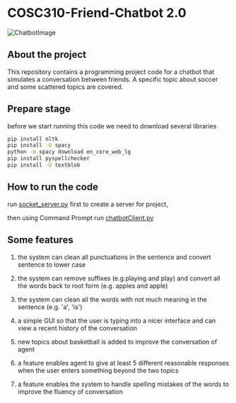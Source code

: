# COSC310-Friend-Chatbot 2.0
![ChatbotImage](https://s3-eu-west-1.amazonaws.com/userlike-cdn-blog/do-i-need-a-chatbot/header-chat-box.png)

## About the project
This repository contains a programming project code for a chatbot that simulates a conversation between friends. 
A specific topic about soccer and some scattered topics are covered.

## Prepare stage
before we start running this code we need to download several libraries
```bash
pip install nltk
pip install -U spacy
python -m spacy download en_core_web_lg
pip install pyspellchecker
pip install -U textblob
```

## How to run the code
run [socket_server.py](https://github.com/COSC310-A2-Team10/COSC310-Friend-ChatBot-A3/blob/main/socket_server.py) first to create a server for project,

then using Command Prompt run [chatbotClient.py](https://github.com/COSC310-A2-Team10/COSC310-Friend-ChatBot-A3/blob/main/chatbotClient.py)

## Some features
1. the system can clean all punctuations in the sentence and convert sentence to lower case

2. the system can remove suffixes (e.g.playing and play) and 
convert all the words back to root form (e.g. apples and apple)

3. the system can clean all the words with not much meaning in the sentence (e.g. 'a', 'is')

4. a simple GUI so that the user is typing into a nicer interface and can view a recent history of the conversation

5. new topics about basketball is added to improve the conversation of agent

6. a feature enables agent to give at least 5 different reasonable responses when the user enters something beyond the two topics

7. a feature enables the system to handle spelling mistakes of the words to improve the fluency of conversation
